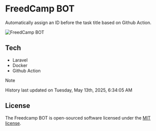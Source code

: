 # FreedCamp BOT

Automatically assign an ID before the task title based on Github Action.

![FreedCamp BOT](https://repository-images.githubusercontent.com/737932867/7d34798b-2680-471c-b089-a78a718d3d6a)

## Tech

- Laravel
- Docker
- Github Action

> [!NOTE]  
> History last updated on Tuesday, May 13th, 2025, 6:34:05 AM

## License

The Freedcamp BOT is open-sourced software licensed under the [MIT license](https://opensource.org/licenses/MIT).
